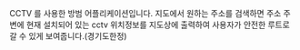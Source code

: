 CCTV 를 사용한 방범 어플리케이션입니다.
지도에서 원하는 주소를 검색하면 
주소 주변에 현재 설치되어 있는 cctv 위치정보를 지도상에 출력하여 사용자가 안전한 루트로 갈 수 있게 보여줍니다.(경기도한정)
